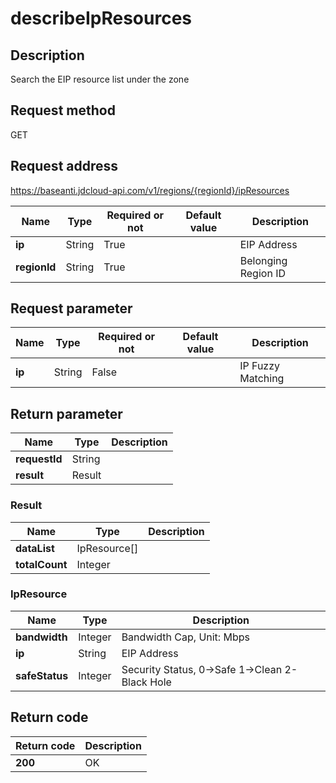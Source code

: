 # describeIpResources


## Description
Search the EIP resource list under the zone

## Request method
GET

## Request address
https://baseanti.jdcloud-api.com/v1/regions/{regionId}/ipResources

|Name|Type|Required or not|Default value|Description|
|---|---|---|---|---|
|**ip**|String|True||EIP Address|
|**regionId**|String|True||Belonging Region ID|

## Request parameter
|Name|Type|Required or not|Default value|Description|
|---|---|---|---|---|
|**ip**|String|False||IP Fuzzy Matching|


## Return parameter
|Name|Type|Description|
|---|---|---|
|**requestId**|String||
|**result**|Result||


### Result
|Name|Type|Description|
|---|---|---|
|**dataList**|IpResource[]||
|**totalCount**|Integer||
### IpResource
|Name|Type|Description|
|---|---|---|
|**bandwidth**|Integer|Bandwidth Cap, Unit: Mbps|
|**ip**|String|EIP Address|
|**safeStatus**|Integer|Security Status, 0->Safe  1->Clean  2-Black Hole|

## Return code
|Return code|Description|
|---|---|
|**200**|OK|
